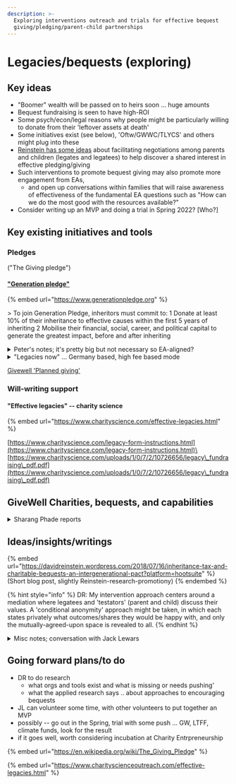 ```yaml
---
description: >-
  Exploring interventions outreach and trials for effective bequest
  giving/pledging/parent-child partnerships
---
```


# Legacies/bequests (exploring)

## Key ideas

* "Boomer" wealth will be passed on to heirs soon ... huge amounts
* Bequest fundraising is seen to have high-ROI
* Some psych/econ/legal reasons why people might be particularly willing to donate from their 'leftover assets at death'
* Some initiatives exist (see below), 'Oftw/GWWC/TLYCS' and others might plug into these
* [Reinstein has some ideas](https://davidreinstein.wordpress.com/2018/07/16/inheritance-tax-and-charitable-bequests-an-intergenerational-pact/?platform=hootsuite) about facilitating negotiations among parents and children (legates and legatees) to help discover a shared interest in effective pledging/giving
* Such interventions to promote bequest giving may also promote more engagement from EAs,&#x20;
  * and open up conversations within families that will raise awareness of effectiveness of the fundamental EA questions such as "How can we do the most good with the resources available?"
* Consider writing up an MVP and doing a trial in Spring 2022? \[Who?]

## Key existing initiatives and tools

### Pledges

("The Giving pledge")

#### ["Generation pledge"](https://www.generationpledge.org)

{% embed url="https://www.generationpledge.org" %}

\> To join Generation Pledge, inheritors must commit to: 1 Donate at least 10% of their inheritance to effective causes within the first 5 years of inheriting 2 Mobilise their financial, social, career, and political capital to generate the greatest impact, before and after inheriting

<details>

<summary>Peter's notes; it's pretty big but not necessary so EA-aligned?</summary>

[@Peter Wildeford](https://rethinkpriorities.slack.com/team/U019CL8FK4H) Yes! Generation Pledge is a community for UHNW individuals who pledge to give at least 10% of their future inheritance. The community incentivizes and advises them on how to have the most impact with both their financial and their social capital (connections, easy access to important people, etc.). They have 70 members (people who took the pledge) from all over the globe, amounting to ca. $1.5B in pledged money. I'd say that max. 10% of their members are EA-aligned right now. \[DR: what about the 'effective' part it?] The pledge is a social commitment but not a legally binding one.

* Jack has some contact with this ... trying to bring them on an EA journey, how to be as persuasive as possible.
* Rival -- "Resource Generation' -- not effective

</details>

<details>

<summary>"Legacies now" ... Germany based, high fee based mode</summary>

\> I think their name was just inspired from the idea of philanthropists who want to "leave a legacy to the world", so the org wants to help them do that soon and effectively. But I haven't seen them work on bequest fundraising. Their target audience are philanthropists giving >1M per year every year these days.

DR: Germany-based. Its a bit hard to see from their website exactly what they are doing/focused on

NB -- its a (high) fee-based model, much of which may go to salaries and support, so not necessarily good to promote widely

</details>

[Givewell 'Planned giving'](https://www.givewell.org/planned-giving)

### Will-writing support

#### "Effective legacies" -- charity science

{% embed url="https://www.charityscience.com/effective-legacies.html" %}

[https://www.charityscience.com/legacy-form-instructions.html](https://www.charityscience.com/legacy-form-instructions.html)\
[https://www.charityscience.com/uploads/1/0/7/2/10726656/legacy\_fundraising\_pdf.pdf](https://www.charityscience.com/uploads/1/0/7/2/10726656/legacy\_fundraising\_pdf.pdf)

## GiveWell Charities, bequests, and capabilities

<details>

<summary>Sharang Phade reports</summary>

1. Most GiveWell-recommended charities accept bequests, but put nearly no effort into cultivating them or advertising them. These charities haven't seen much historical demand for this type of giving, particularly since many of these charities are newer and don't have the brand recognition of an org like Red Cross.
2. GiveWell itself, however, has [a planned giving project](https://www.givewell.org/planned-giving) that they recently kicked off to provide more information (and possibly proactively advertise) their ability to accept bequests. This is in part a response to the \~$50M in bequest pledges they got over the last two years.
3. All in all, it probably makes sense for re-granting orgs to be accepting bequests more so than implementers directly, since global priorities may shift, and orgs like GiveWell are likely to be more resilient.
4. In speaking with Maggie Lloydhauser from the GiveWell team, we thought it could be worth pushing the strategy of considering bequests to other meta-orgs like one for the world, giving what we can, etc.
5. Finally, it doesn't seem like there's much of a technical challenge here; services like FreeWill already exist, and tracking the relatively small number of bequest pledges seems easy enough for GiveWell to handle.&#x20;

</details>

## Ideas/insights/writings

{% embed url="https://davidreinstein.wordpress.com/2018/07/16/inheritance-tax-and-charitable-bequests-an-intergenerational-pact?platform=hootsuite" %}
(Short blog post, slightly Reinstein-research-promotiony)
{% endembed %}

{% hint style="info" %}
DR: My intervention approach centers around a mediation where legatees and 'testators' (parent and child) discuss their values. A 'conditional anonymity' approach might be taken, in which each states privately what outcomes/shares they would be happy with, and only the mutually-agreed-upon space is revealed to all.
{% endhint %}

<details>

<summary>Misc notes; conversation with Jack Lewars</summary>

Jack: "ROI" on bequest funding in UK is much higher than other events, he has heard.

Interested in getting an MVP off the ground, not through OFTW.. will people give this a go? Possibly a 'one-off' thing with OfTW. Some value in offering a menu of options.

EA may be a bit too impatient for longer-term projects of fundraising (ironically because longtermism)... bequests is a long-game

FP 'gets around this' because of their legal lock..

Need to have a vehicle -- and a fund that dynamically determines where it goes

</details>

## **Going forward plans/to do**

* DR to do research
  * what orgs and tools exist and what is missing or needs pushing’
  * what the applied research says .. about approaches to encouraging bequests
* JL can volunteer some time, with other volunteers to put together an MVP
* possibly -- go out in the Spring, trial with some push ... GW, LTFF, climate funds, look for the result
* if it goes well, worth considering incubation at Charity Entrpreneurship

{% embed url="https://en.wikipedia.org/wiki/The_Giving_Pledge" %}

{% embed url="https://www.charityscienceoutreach.com/effective-legacies.html" %}
